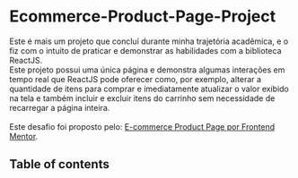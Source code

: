 # Ecommerce-Product-Page-Project

Este é mais um projeto que concluí durante minha trajetória acadêmica, e o fiz com o intuito de praticar e demonstrar as habilidades com a biblioteca ReactJS. <br>
Este projeto possui uma única página e demonstra algumas interações em tempo real que ReactJS pode oferecer como, por exemplo, alterar a quantidade de itens para comprar e imediatamente atualizar o valor exibido na tela e também incluir e excluir itens do carrinho sem necessidade de recarregar a página inteira. 
<br>
<br>
Este desafio foi proposto pelo: [E-commerce Product Page por Frontend Mentor](https://www.frontendmentor.io/challenges/ecommerce-product-page-UPsZ9MJp6).

## Table of contents

